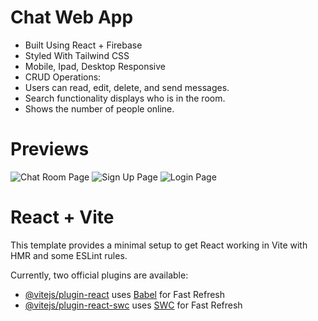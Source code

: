 # Chat Web App
* Built Using React + Firebase
* Styled With Tailwind CSS
* Mobile, Ipad, Desktop Responsive
* CRUD Operations:
* Users can read, edit, delete, and send messages.
* Search functionality displays who is in the room.
* Shows the number of people online.

# Previews
![Chat Room Page](https://github.com/ChiJian28/chat-app/assets/109941092/bdf24c08-1009-4503-9d4e-c92141ec90a8)
![Sign Up Page](https://github.com/ChiJian28/chat-app/assets/109941092/4fda9327-562e-4f6f-8eea-08d7700bde85)
![Login Page](https://github.com/ChiJian28/chat-app/assets/109941092/7852c8f4-eb03-439f-bf11-c99f5911946a)

# React + Vite

This template provides a minimal setup to get React working in Vite with HMR and some ESLint rules.

Currently, two official plugins are available:

- [@vitejs/plugin-react](https://github.com/vitejs/vite-plugin-react/blob/main/packages/plugin-react/README.md) uses [Babel](https://babeljs.io/) for Fast Refresh
- [@vitejs/plugin-react-swc](https://github.com/vitejs/vite-plugin-react-swc) uses [SWC](https://swc.rs/) for Fast Refresh
